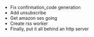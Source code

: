 - Fix confirmation_code generation
- Add unsubscribe
- Get amazon ses going
- Create rss worker
- Finally, put it all behind an http server